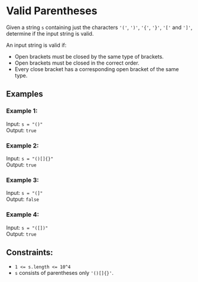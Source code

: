 # Valid Parentheses

Given a string `s` containing just the characters `'('`, `')'`, `'{'`, `'}'`, `'['` and `']'`, determine if the input string is valid.

An input string is valid if:

- Open brackets must be closed by the same type of brackets.
- Open brackets must be closed in the correct order.
- Every close bracket has a corresponding open bracket of the same type.

## Examples

### Example 1:
Input: `s = "()"`  
Output: `true`

### Example 2:
Input: `s = "()[]{}"`  
Output: `true`

### Example 3:
Input: `s = "(]"`  
Output: `false`

### Example 4:
Input: `s = "([])"`  
Output: `true`

## Constraints:
- `1 <= s.length <= 10^4`
- `s` consists of parentheses only `'()[]{}'`.